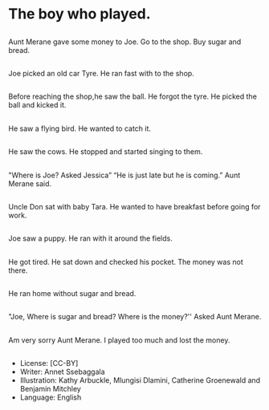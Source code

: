 # The boy who played.

##
Aunt Merane gave some money to
Joe. Go to the shop. Buy sugar
and bread.

##
Joe picked an old car
Tyre.
He ran fast with to the
shop.

##
Before reaching the
shop,he saw the ball.
He forgot the tyre.
He picked the ball and
kicked it.

##
He saw a flying bird.
He wanted to catch it.

##
He saw the cows.
He stopped and started
singing to them.

##
"Where is Joe? Asked
Jessica”
“He is just late but he is
coming.” Aunt Merane
said.

##
Uncle Don sat with
baby Tara.
He wanted to have
breakfast before going
for work.

##
Joe saw a puppy. He ran
with it around the
fields.

##
He got tired.
He sat down and
checked his pocket.
The money was not
there.

##
He ran home without
sugar and bread.

##
"Joe, Where is sugar and bread?
Where is the money?''
Asked Aunt Merane.

##
Am very sorry Aunt Merane.
I played too much and lost the money.

##
* License: [CC-BY]
* Writer: Annet Ssebaggala
* Illustration: Kathy Arbuckle, Mlungisi Dlamini, Catherine
Groenewald and Benjamin Mitchley
* Language: English
